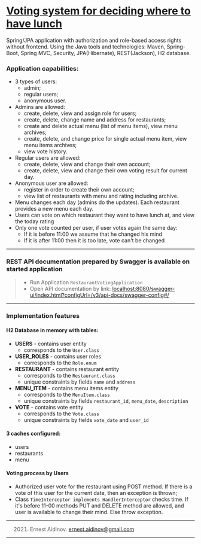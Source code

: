 [Voting system for deciding where to have lunch](https://github.com/boomzin/votehub)
===============================

Spring/JPA application with authorization and role-based access rights without frontend. Using the  Java tools and technologies: Maven, Spring-Boot, Spring MVC, Security, JPA(Hibernate), REST(Jackson), H2 database.


### Application capabilities:
- 3 types of users: 
    - admin;
    - regular users;
    - anonymous user.
- Admins are allowed:
  - create, delete, view and assign role for users; 
  - create, delete, change name and address for restaurants;
  - create and delete actual menu (list of menu items), view menu archives;
  - create, delete, and change price for single actual menu item, view menu items archives;
  - view vote history.
- Regular users are allowed:
  - create, delete, view and change their own account;
  - create, delete, view and change their own voting result for current day.
- Anonymous user are allowed:
  - register in order to create their own account;
  - view list of restaurants with menu and rating including archive.
- Menu changes each day (admins do the updates). Each restaurant provides a new menu each day.
- Users can vote on which restaurant they want to have lunch at, and view the today rating
- Only one vote counted per user, if user votes again the same day:
  - If it is before 11:00 we assume that he changed his mind
  - If it is after 11:00 then it is too late, vote can't be changed

-------------------

### REST API documentation prepared by Swagger is available on started application
> - Run Application `RestaurantVotingApplication`
> - Open API documentation by link: <a href="localhost:8080/swagger-ui/index.html?configUrl=/v3/api-docs/swagger-config#/">localhost:8080/swagger-ui/index.html?configUrl=/v3/api-docs/swagger-config#/</a>

-------------------

### Implementation features

#### H2 Database in memory with tables:
- **USERS** - contains user entity
  - corresponds to the `User.class`
- **USER_ROLES** - contains user roles
  - corresponds to the `Role.enum`
- **RESTAURANT** - contains restaurant entity
  - corresponds to the `Restaurant.class`
  - unique constraints by fields `name` and `address`
- **MENU_ITEM** - contains menu items entity
  - corresponds to the `MenuItem.class`
  - unique constraints by fields `restaurant_id`, `menu_date`, `description`
- **VOTE** - contains vote entity
  - corresponds to the `Vote.class`
  - unique constraints by fields `vote_date` and `user_id`

#### 3 caches configured:
- users
- restaurants
- menu

#### Voting process by Users
- Authorized user vote for the restaurant using POST method. If there is a vote of this user for the current date, then an exception is thrown;
- Class `TimeInterceptor implements HandlerInterceptor` checks time. If it's before 11-00 methods PUT and DELETE method are allowed, and user is available to change their mind. Else throw exception.


-------------------

> 2021. Ernest Aidinov. <a href="mailto:ernest.aidinov@gmail.com">ernest.aidinov@gmail.com</a>

-------------------
